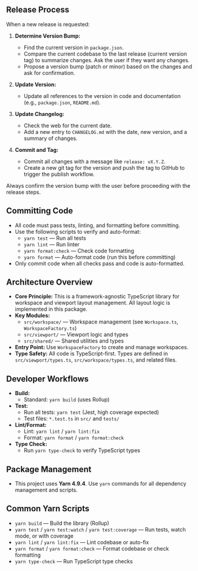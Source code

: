 ## Release Process

When a new release is requested:

1. **Determine Version Bump:**
   - Find the current version in `package.json`.
   - Compare the current codebase to the last release (current version tag) to summarize changes. Ask the user if they want any changes.
   - Propose a version bump (patch or minor) based on the changes and ask for confirmation.

2. **Update Version:**
   - Update all references to the version in code and documentation (e.g., `package.json`, `README.md`).

3. **Update Changelog:**
   - Check the web for the current date.
   - Add a new entry to `CHANGELOG.md` with the date, new version, and a summary of changes.

4. **Commit and Tag:**
   - Commit all changes with a message like `release: vX.Y.Z`.
   - Create a new git tag for the version and push the tag to GitHub to trigger the publish workflow.

Always confirm the version bump with the user before proceeding with the release steps.

## Committing Code

- All code must pass tests, linting, and formatting before committing.
- Use the following scripts to verify and auto-format:
  - `yarn test` — Run all tests
  - `yarn lint` — Run linter
  - `yarn format:check` — Check code formatting
  - `yarn format` — Auto-format code (run this before committing)
- Only commit code when all checks pass and code is auto-formatted.

## Architecture Overview

- **Core Principle:** This is a framework-agnostic TypeScript library for workspace and viewport layout management. All layout logic is implemented in this package.
- **Key Modules:**
  - `src/workspace/` — Workspace management (see `Workspace.ts`, `WorkspaceFactory.ts`)
  - `src/viewport/` — Viewport logic and types
  - `src/shared/` — Shared utilities and types
- **Entry Point:** Use `WorkspaceFactory` to create and manage workspaces.
- **Type Safety:** All code is TypeScript-first. Types are defined in `src/viewport/types.ts`, `src/workspace/types.ts`, and related files.

## Developer Workflows

- **Build:**
  - Standard: `yarn build` (uses Rollup)
- **Test:**
  - Run all tests: `yarn test` (Jest, high coverage expected)
  - Test files: `*.test.ts` in `src/` and `tests/`
- **Lint/Format:**
  - Lint: `yarn lint` / `yarn lint:fix`
  - Format: `yarn format` / `yarn format:check`
- **Type Check:**
  - Run `yarn type-check` to verify TypeScript types

## Package Management

- This project uses **Yarn 4.9.4**. Use `yarn` commands for all dependency management and scripts.

## Common Yarn Scripts

- `yarn build` — Build the library (Rollup)
- `yarn test` / `yarn test:watch` / `yarn test:coverage` — Run tests, watch mode, or with coverage
- `yarn lint` / `yarn lint:fix` — Lint codebase or auto-fix
- `yarn format` / `yarn format:check` — Format codebase or check formatting
- `yarn type-check` — Run TypeScript type checks


